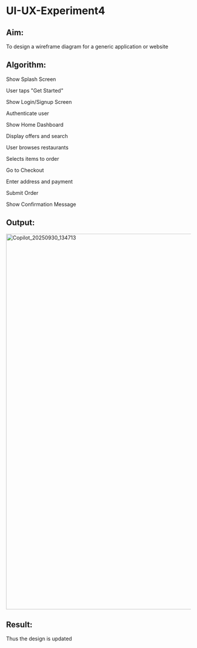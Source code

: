 # UI-UX-Experiment4

## Aim:

To design a wireframe diagram for a generic application or website


## Algorithm:
Show Splash Screen

User taps "Get Started"

Show Login/Signup Screen

Authenticate user

Show Home Dashboard

Display offers and search

User browses restaurants

Selects items to order

Go to Checkout


Enter address and payment

Submit Order

Show Confirmation Message


## Output:

<img width="1536" height="1024" alt="Copilot_20250930_134713" src="https://github.com/user-attachments/assets/fe7e96e4-b826-41e3-aa14-f304c1e340c6" />


## Result:

Thus the design is updated
